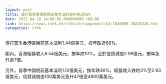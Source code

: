 ```yaml
---
layout: post
title: 渣打首季香港區稅前基本溢利按年挫近68%
date: 2022-04-28 14:06:08.000000000 +08:00
link: https://news.rthk.hk/rthk/ch/component/k2/1646098-20220428.htm
categories: rthk
---
```


渣打首季香港區稅前基本溢利1.44億美元，按年跌近68%。

期內，香港經營收入8.54億美元，按年跌10%。至於信貸減值2.09億元，按年急升逾7倍。

另外，首季中國稅前基本溢利1.12億美元，按年跌36%。經營收入跌約3%至2.93億美元，信貸減值由100萬美元急升47倍至4800萬美元。
